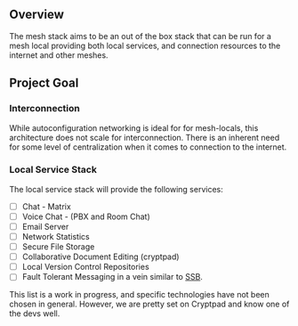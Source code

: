 ## Overview  
The mesh stack aims to be an out of the box stack that can be run for a mesh local providing both local services, and connection resources to the internet and other meshes.   

## Project Goal
### Interconnection
While autoconfiguration networking is ideal for for mesh-locals, this architecture does not scale for interconnection.  There is an inherent need for some level of centralization when it comes to connection to the internet.   
### Local Service Stack
The local service stack will provide the following services:   
- [ ] Chat - Matrix
- [ ] Voice Chat - (PBX and Room Chat)
- [ ] Email Server
- [ ] Network Statistics
- [ ] Secure File Storage
- [ ] Collaborative Document Editing (cryptpad)
- [ ] Local Version Control Repositories
- [ ] Fault Tolerant Messaging in a vein similar to [SSB](https://github.com/ssbc/secure-scuttlebutt).  

This list is a work in progress, and specific technologies have not been chosen in general. However, we are pretty set on Cryptpad and know one of the devs well.
